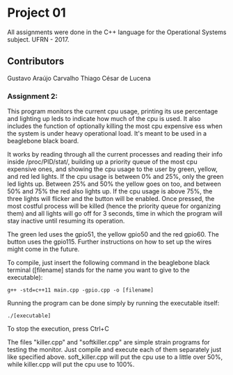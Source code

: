 # Project 01
All assignments were done in the C++ language for the Operational Systems subject.
UFRN - 2017.

## Contributors
Gustavo Araújo Carvalho
Thiago César de Lucena

### Assignment 2:
This program monitors the current cpu usage, printing its use percentage and lighting up leds to indicate how much of the
cpu is used. It also includes the function of optionally killing the most cpu expensive ess when the system is under
heavy operational load. It's meant to be used in a beaglebone black board.

It works by reading through all the current processes and reading their info inside /proc/PID/stat/, building up a
priority queue of the most cpu expensive ones, and showing the cpu usage to the user by green, yellow, and red led lights.
If the cpu usage is between 0% and 25%, only the green led lights up. Between 25% and 50% the yellow goes on too, and
between 50% and 75% the red also lights up. If the cpu usage is above 75%, the three lights will flicker and the button
will be enabled. Once pressed, the most costful process will be killed (hence the priority queue for organizing them)
and all lights will go off for 3 seconds, time in which the program will stay inactive until resuming its operation.

The green led uses the gpio51, the yellow gpio50 and the red gpio60. The button uses the gpio115.
Further instructions on how to set up the wires might come in the future.

To compile, just insert the following command in the beaglebone black terminal ([filename] stands for the name you want to give to the executable):

	g++ -std=c++11 main.cpp -gpio.cpp -o [filename]

Running the program can be done simply by running the executable itself:

	./[executable]
  
To stop the execution, press Ctrl+C

The files "killer.cpp" and "softkiller.cpp" are simple strain programs for testing the monitor. Just compile
and execute each of them separately just like specified above. soft_killer.cpp will put the cpu use to a little over 50%,
while killer.cpp will put the cpu use to 100%.
